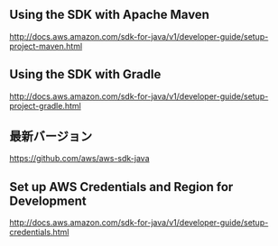 ## Using the SDK with Apache Maven
http://docs.aws.amazon.com/sdk-for-java/v1/developer-guide/setup-project-maven.html


## Using the SDK with Gradle
http://docs.aws.amazon.com/sdk-for-java/v1/developer-guide/setup-project-gradle.html


## 最新バージョン
https://github.com/aws/aws-sdk-java

## Set up AWS Credentials and Region for Development
http://docs.aws.amazon.com/sdk-for-java/v1/developer-guide/setup-credentials.html
